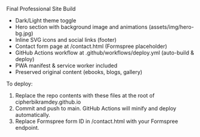 Final Professional Site Build
- Dark/Light theme toggle
- Hero section with background image and animations (assets/img/hero-bg.jpg)
- Inline SVG icons and social links (footer)
- Contact form page at /contact.html (Formspree placeholder)
- GitHub Actions workflow at .github/workflows/deploy.yml (auto-build & deploy)
- PWA manifest & service worker included
- Preserved original content (ebooks, blogs, gallery)

To deploy:
1. Replace the repo contents with these files at the root of cipherbikramdey.github.io
2. Commit and push to main. GitHub Actions will minify and deploy automatically.
3. Replace Formspree form ID in /contact.html with your Formspree endpoint.
